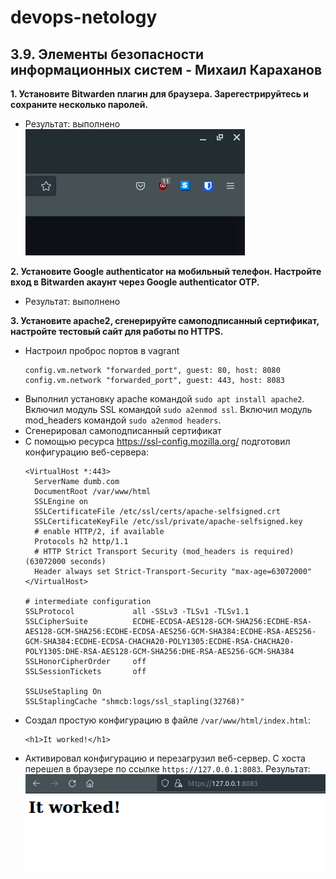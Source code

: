 # devops-netology

## 3.9. Элементы безопасности информационных систем - Михаил Караханов


**1. Установите Bitwarden плагин для браузера. Зарегестрируйтесь и сохраните несколько паролей.**
- Результат: выполнено \
  ![bitwarden](img/bitwarden.png)

**2. Установите Google authenticator на мобильный телефон. Настройте вход в Bitwarden акаунт через Google authenticator OTP.**
- Результат: выполнено

**3. Установите apache2, сгенерируйте самоподписанный сертификат, настройте тестовый сайт для работы по HTTPS.**
- Настроил проброс портов в vagrant
  ```
  config.vm.network "forwarded_port", guest: 80, host: 8080
  config.vm.network "forwarded_port", guest: 443, host: 8083
  ```
- Выполнил установку apache командой `sudo apt install apache2`. Включил модуль SSL командой `sudo a2enmod ssl`. Включил модуль mod_headers командой `sudo a2enmod headers`.
- Сгенерировал самоподписанный сертификат
- С помощью ресурса https://ssl-config.mozilla.org/ подготовил конфигурацию веб-сервера:
  ```
  <VirtualHost *:443>
    ServerName dumb.com
    DocumentRoot /var/www/html
    SSLEngine on
    SSLCertificateFile /etc/ssl/certs/apache-selfsigned.crt
    SSLCertificateKeyFile /etc/ssl/private/apache-selfsigned.key
    # enable HTTP/2, if available
    Protocols h2 http/1.1
    # HTTP Strict Transport Security (mod_headers is required) (63072000 seconds)
    Header always set Strict-Transport-Security "max-age=63072000"
  </VirtualHost>

  # intermediate configuration
  SSLProtocol             all -SSLv3 -TLSv1 -TLSv1.1
  SSLCipherSuite          ECDHE-ECDSA-AES128-GCM-SHA256:ECDHE-RSA-AES128-GCM-SHA256:ECDHE-ECDSA-AES256-GCM-SHA384:ECDHE-RSA-AES256-GCM-SHA384:ECDHE-ECDSA-CHACHA20-POLY1305:ECDHE-RSA-CHACHA20-POLY1305:DHE-RSA-AES128-GCM-SHA256:DHE-RSA-AES256-GCM-SHA384
  SSLHonorCipherOrder     off
  SSLSessionTickets       off

  SSLUseStapling On
  SSLStaplingCache "shmcb:logs/ssl_stapling(32768)"
  ```
- Создал простую конфигурацию в файле `/var/www/html/index.html`:
  ```
  <h1>It worked!</h1>
  ```
- Активировал конфигурацию и перезагрузил веб-сервер. С хоста перешел в браузере по ссылке `https://127.0.0.1:8083`. Результат: \
  ![apache](img/apache.png)